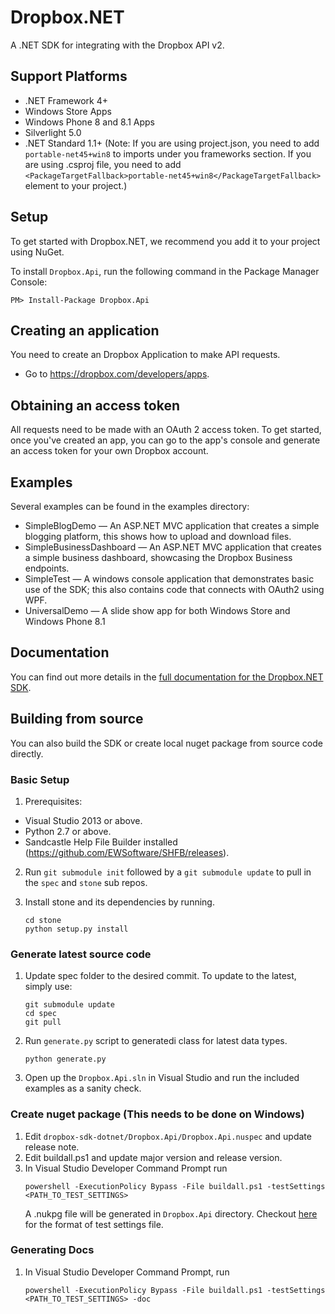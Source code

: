 # Dropbox.NET

A .NET SDK for integrating with the Dropbox API v2.

## Support Platforms
 - .NET Framework 4+
 - Windows Store Apps
 - Windows Phone 8 and 8.1 Apps
 - Silverlight 5.0
 - .NET Standard 1.1+ (Note: If you are using project.json, you need to add `portable-net45+win8` to imports under you frameworks section. If you are using .csproj file, you need to add `<PackageTargetFallback>portable-net45+win8</PackageTargetFallback>` element to your project.)
## Setup

To get started with Dropbox.NET, we recommend you add it to your project using NuGet.

To install `Dropbox.Api`, run the following command in the Package Manager Console:

```PM> Install-Package Dropbox.Api```

## Creating an application

You need to create an Dropbox Application to make API requests.

- Go to https://dropbox.com/developers/apps.

## Obtaining an access token

All requests need to be made with an OAuth 2 access token. To get started, once
you've created an app, you can go to the app's console and generate an access
token for your own Dropbox account.

## Examples

Several examples can be found in the examples directory:
* SimpleBlogDemo — An ASP.NET MVC application that creates a simple blogging
  platform, this shows how to upload and download files.
* SimpleBusinessDashboard — An ASP.NET MVC application that creates a simple business
  dashboard, showcasing the Dropbox Business endpoints.
* SimpleTest — A windows console application that demonstrates basic use of the SDK;
  this also contains code that connects with OAuth2 using WPF.
* UniversalDemo — A slide show app for both Windows Store and
  Windows Phone 8.1

## Documentation

You can find out more details in the [full documentation for the Dropbox.NET SDK](http://dropbox.github.io/dropbox-sdk-dotnet/html/R_Project_DotNetApiDocumentation.htm).

## Building from source
You can also build the SDK or create local nuget package from source code directly.
### Basic Setup

1. Prerequisites:
  - Visual Studio 2013 or above.
  - Python 2.7 or above.
  - Sandcastle Help File Builder installed (https://github.com/EWSoftware/SHFB/releases).

2. Run ``git submodule init`` followed by a
   ``git submodule update`` to pull in the ``spec`` and ``stone`` sub repos.

4. Install stone and its dependencies by running.
   ```
   cd stone
   python setup.py install
   ```

### Generate latest source code
1. Update spec folder to the desired commit. To update to
   the latest, simply use:
   ```
   git submodule update
   cd spec
   git pull
   ```

2. Run `generate.py` script to generatedi class for latest data types.
   ```
   python generate.py
   ```

3. Open up the `Dropbox.Api.sln` in Visual Studio and run
   the included examples as a sanity check.

### Create nuget package (This needs to be done on Windows)
1. Edit `dropbox-sdk-dotnet/Dropbox.Api/Dropbox.Api.nuspec` and update release note.
2. Edit buildall.ps1 and update major version and release version.
3. In Visual Studio Developer Command Prompt run
   ```
   powershell -ExecutionPolicy Bypass -File buildall.ps1 -testSettings <PATH_TO_TEST_SETTINGS> 
   ```
   A .nukpg file will be generated in `Dropbox.Api` directory. Checkout [here](dropbox-sdk-dotnet/Dropbox.Api.Tests/dropbox.runsettings)
   for the format of test settings file.

### Generating Docs
1. In Visual Studio Developer Command Prompt, run
   ```
   powershell -ExecutionPolicy Bypass -File buildall.ps1 -testSettings <PATH_TO_TEST_SETTINGS> -doc
   ```
